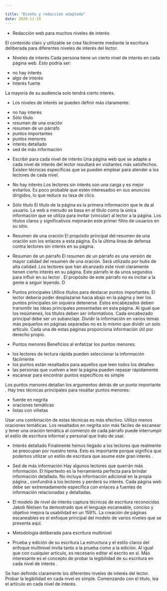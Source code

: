 ```yaml
---

title: "Diseño y redacción adaptada"
date: 2020-11-10
---
```


* Redacción web para muchos niveles de interés

El contenido claro y utilizable se crea fácilmente mediante la escritura deliberada para diferentes niveles de interés del lector.

- Niveles de interés
Cada persona tiene un cierto nivel de interés en cada página web. Esto podría ser:

+ no hay interés
+ algo de interés
+ Interés fuerte

La mayoría de su audiencia solo tendrá cierto interés. 

- Los niveles de interés se pueden definir más claramente:

+ no hay interés
+ Sólo titulo
+ resumen de una oración
+ resumen de un párrafo
+ puntos importantes
+ puntos menores
+ interés detallado
+ sed de más información

* Escribir para cada nivel de interés
Una página web que se adapte a cada nivel de interés del lector resultará en visitantes más satisfechos. Existen técnicas específicas que se pueden emplear para atender a los lectores de cada nivel.

- No hay interés
Los lectores sin interés son una carga y es mejor evitarlos. Es poco probable que estén interesados ​​en sus anuncios dirigidos, lo que reduce su tasa de clics. 

- Sólo titulo
El título de la página es la primera información que le da al usuario. La web a menudo se basa en el título como la única información que se utiliza para invitar (vincular) al lector a la página. Los títulos claros y significativos mejorarán este primer filtro de usuarios en su sitio.

- Resumen de una oración
El propósito principal del resumen de una oración son los enlaces a esta página. Es la última línea de defensa contra lectores sin interés en su página.

- Resumen de un párrafo
El resumen de un párrafo es una versión de mayor calidad del resumen de una oración. Será utilizado por hubs de alta calidad. Los lectores que han alcanzado este nivel claramente tienen cierto interés en su página. Este párrafo le da unos segundos para influir en su lector . El propósito de este párrafo no es incitar a la gente a seguir leyendo. D

- Puntos principales
Utilice títulos para destacar puntos importantes. El lector debería poder desplazarse hacia abajo en la página y leer los puntos principales sin siquiera detenerse. Estos encabezados deben transmitir las ideas principales presentadas en esta página. Al igual que los resúmenes, los títulos deben ser informativos. Cada encabezado principal debe ser un subanclaje. Dividir la información en varios temas más pequeños en páginas separadas no es lo mismo que dividir un solo artículo. Cada una de estas páginas proporciona información útil por derecho propio.

- Puntos menores
Beneficios al enfatizar los puntos menores:

+ los lectores de lectura rápida pueden seleccionar la información fácilmente
+ los puntos están resaltados para aquellos que leen todos los detalles
+ las personas que vuelven a leer la página pueden repasar rápidamente
+ escanear para encontrar puntos específicos es simple

Los puntos menores detallan los argumentos detrás de un punto importante . Hay tres técnicas principales para resaltar puntos menores:

+ fuente en negrita
+ oraciones temáticas
+ listas con viñetas

Usar una combinación de estas técnicas es más efectivo. Utilizo menos oraciones temáticas. Los resaltados en negrita son más fáciles de escanear y tener una oración temática al comienzo de cada párrafo puede interrumpir el estilo de escritura informal y personal que trato de usar.

- Interés detallado
Finalmente hemos llegado a los lectores que realmente se preocupan por nuestro tema. Esto es importante porque significa que podemos utilizar un estilo de escritura que asume este gran interés .

- Sed de más información
Hay algunos lectores que querrán más información. El hipertexto es la herramienta perfecta para brindar información detallada. No incluya información adicional en la propia página , confundirá a los lectores y perderá su interés. Cada página web debe ser extremadamente específica con enlaces a fuentes de información relacionadas y detalladas. 

* El modelo de nivel de interés captura técnicas de escritura reconocidas
Jakob Nielsen ha demostrado que el lenguaje escaneable, conciso y objetivo mejora la usabilidad en un 159%. La creación de páginas escaneables es el enfoque principal del modelo de varios niveles que se presenta aquí.

- Metodología deliberada para escritura multinivel

- Prueba y edición de su escritura
La estructura y el estilo claros del enfoque multinivel invita tanto a la prueba como a la edición. Al igual que con cualquier artículo, es necesario editar el escrito en sí. Más interesante es el concepto de probar la legibilidad de su escritura en cada nivel de interés .

Se han definido claramente los diferentes niveles de interés del lector. Probar la legibilidad en cada nivel es simple. Comenzando con el título, lea el artículo en cada nivel de interés. 
